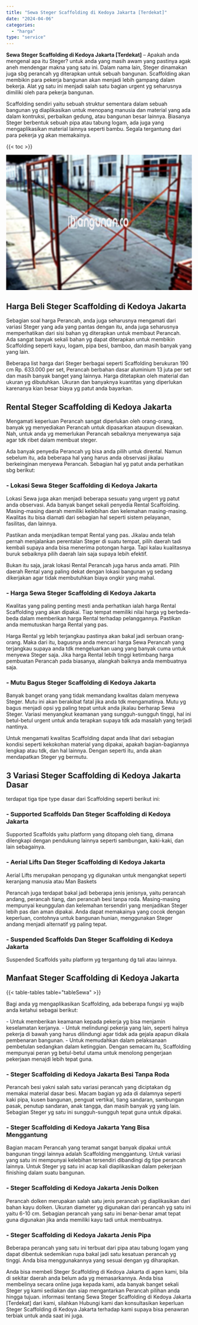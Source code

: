 ```yaml
---
title: "Sewa Steger Scaffolding di Kedoya Jakarta [Terdekat]"
date: "2024-04-06"
categories: 
  - "harga"
type: "service"
---
```


**Sewa Steger Scaffolding di Kedoya Jakarta \[Terdekat\]** – Apakah anda mengenal apa itu Steger? untuk anda yang masih awam yang pastinya agak aneh mendengar makna yang satu ini. Dalam nama lain, Steger dinamakan juga sbg perancah yg diterapkan untuk sebuah bangunan. Scaffolding akan membikin para pekerja bangunan akan menjadi lebih gampang dalam bekerja. Alat yg satu ini menjadi salah satu bagian urgent yg seharusnya dimiliki oleh para pekerja bangunan.

Scaffolding sendiri yaitu sebuah struktur sementara dalam sebuah bangunan yg diaplikasikan untuk menopang manusia dan material yang ada dalam kontruksi, perbaikan gedung, atau bangunan besar lainnya. Biasanya Steger berbentuk sebuah pipa atau tabung logam, ada juga yang mengaplikasikan material lainnya seperti bambu. Segala tergantung dari para pekerja yg akan memakainya.

{{< toc >}}

![Sewa Steger Scaffolding di Kedoya Jakarta [Terdekat]](/images/sewa-scaffolding-steger-29.png)

## Harga Beli Steger Scaffolding di Kedoya Jakarta

Sebagian soal harga Perancah, anda juga seharusnya mengamati dari variasi Steger yang ada yang pantas dengan itu, anda juga seharusnya memperhatikan dari sisi bahan yg diterapkan untuk membaut Perancah. Ada sangat banyak sekali bahan yg dapat diterapkan untuk membikin Scaffolding seperti kayu, logam, pipa besi, bamboo, dan masih banyak yang yang lain.

Beberapa list harga dari Steger berbagai seperti Scaffolding berukuran 190 cm Rp. 633.000 per set, Perancah berbahan dasar aluminium 13 juta per set dan masih banyak banget yang lainnya. Harga ditetapkan oleh material dan ukuran yg dibutuhkan. Ukuran dan banyaknya kuantitas yang diperlukan karenanya kian besar biaya yg patut anda bayarkan.

## Rental Steger Scaffolding di Kedoya Jakarta

Mengamati keperluan Perancah sangat diperlukan oleh orang-orang, banyak yg menyediakan Perancah untuk dipasarkan ataupun disewakan. Nah, untuk anda yg memerlukan Perancah sebaiknya menyewanya saja agar tdk ribet dalam membuat steger.

Ada banyak penyedia Perancah yg bisa anda pilih untuk dirental. Namun sebelum itu, ada beberapa hal yang harus anda observasi jikalau berkeinginan menyewa Perancah. Sebagian hal yg patut anda perhatikan sbg berikut:

### \- Lokasi Sewa Steger Scaffolding di Kedoya Jakarta

Lokasi Sewa juga akan menjadi beberapa sesuatu yang urgent yg patut anda observasi. Ada banyak banget sekali penyedia Rental Scaffolding. Masing-masing daerah memiliki kelebihan dan kelemahan masing-masing. Kwalitas itu bisa diamati dari sebagian hal seperti sistem pelayanan, fasilitas, dan lainnya.

Pastikan anda menjadikan tempat Rental yang pas. Jikalau anda telah pernah menjalankan perentalan Steger di suatu tempat, pilih daerah tadi kembali supaya anda bisa menerima potongan harga. Tapi kalau kualitasnya buruk sebaiknya pilih daerah lain saja supaya lebih efektif.

Bukan itu saja, jarak lokasi Rental Perancah juga harus anda amati. Pilih daerah Rental yang paling dekat dengan lokasi bangunan yg sedang dikerjakan agar tidak membutuhkan biaya ongkir yang mahal.

### \- Harga Sewa Steger Scaffolding di Kedoya Jakarta

Kwalitas yang paling penting mesti anda perhatikan ialah harga Rental Scaffolding yang akan dipakai. Tiap tempat memiliki nilai harga yg berbeda-beda dalam memberikan harga Rental terhadap pelanggannya. Pastikan anda memutuskan harga Rental yang pas.

Harga Rental yg lebih terjangkau pastinya akan bakal jadi serbuan orang-orang. Maka dari itu, bagusnya anda mencari harga Sewa Perancah yang terjangkau supaya anda tdk mengeluarkan uang yang banyak cuma untuk menyewa Steger saja. Jika harga Rental lebih tinggi ketimbang harga pembuatan Perancah pada biasanya, alangkah baiknya anda membuatnya saja.

### \- Mutu Bagus Steger Scaffolding di Kedoya Jakarta

Banyak banget orang yang tidak memandang kwalitas dalam menyewa Steger. Mutu ini akan berakibat fatal jika anda tdk mengamatinya. Mutu yg bagus menjadi opsi yg paling tepat untuk anda jikalau berharap Sewa Steger. Variasi menyangkut keamanan yang sungguh-sungguh tinggi, hal ini betul-betul urgent untuk anda terapkan supaya tdk ada masalah yang terjadi nantinya.

Untuk mengamati kwalitas Scaffolding dapat anda lihat dari sebagian kondisi seperti kekokohan material yang dipakai, apakah bagian-bagiannya lengkap atau tdk, dan hal lainnya. Dengan seperti itu, anda akan mendapatkan Steger yg bermutu.

## 3 Variasi Steger Scaffolding di Kedoya Jakarta Dasar

terdapat tiga tipe type dasar dari Scaffolding seperti berikut ini:

### \- Supported Scaffolds Dan Steger Scaffolding di Kedoya Jakarta

Supported Scaffolds yaitu platform yang ditopang oleh tiang, dimana dilengkapi dengan pendukung lainnya seperti sambungan, kaki-kaki, dan lain sebagainya.

### \- Aerial Lifts Dan Steger Scaffolding di Kedoya Jakarta

Aerial Lifts merupakan penopang yg digunakan untuk mengangkat seperti keranjang manusia atau Man Baskets

Perancah juga terdapat bakal jadi beberapa jenis jenisnya, yaitu perancah andang, perancah tiang, dan perancah besi tanpa roda. Masing-masing mempunyai keunggulan dan kelemahan tersendiri yang menjadikan Steger lebih pas dan aman dipakai. Anda dapat memakainya yang cocok dengan keperluan, contohnya untuk bangunan hunian, menggunakan Steger andang menjadi alternatif yg paling tepat.

### \- Suspended Scaffolds Dan Steger Scaffolding di Kedoya Jakarta

Suspended Scaffolds yaitu platform yg tergantung dg tali atau lainnya.

## Manfaat Steger Scaffolding di Kedoya Jakarta

{{< table-tables table="tableSewa" >}}

Bagi anda yg mengaplikasikan Scaffolding, ada beberapa fungsi yg wajib anda ketahui sebagai berikut:

\- Untuk memberikan keamanan kepada pekerja yg bisa menjamin keselamatan kerjanya. - Untuk melindungi pekerja yang lain, seperti halnya pekerja di bawah yang harus dilindungi agar tidak ada gejala apapun dikala pembenaran bangunan. - Untuk memudahkan dalam pelaksanaan pembetulan sedangkan dalam ketinggian. Dengan semacam itu, Scaffolding mempunyai peran yg betul-betul utama untuk menolong pengerjaan pekerjaan menajdi lebih tepat guna.

### \- Steger Scaffolding di Kedoya Jakarta Besi Tanpa Roda

Perancah besi yakni salah satu variasi perancah yang diciptakan dg memakai material dasar besi. Macam bagian yg ada di dalamnya seperti kaki pipa, kusen bangunan, penguat vertikal, tiang sandaran, sambungan pasak, penutup sandaran, anak tangga, dan masih banyak yg yang lain. Sebagian Steger yg satu ini sungguh-sungguh tepat guna untuk dipakai.

### \- Steger Scaffolding di Kedoya Jakarta Yang Bisa Menggantung

Bagian macam Perancah yang teramat sangat banyak dipakai untuk bangunan tinggi lainnya adalah Scaffolding menggantung. Untuk variasi yang satu ini mempunyai kelebihan tersendiri dibandingi dg tipe perancah lainnya. Untuk Steger yg satu ini acap kali diaplikasikan dalam pekerjaan finishing dalam suatu bangunan.

### \- Steger Scaffolding di Kedoya Jakarta Jenis Dolken

Perancah dolken merupakan salah satu jenis perancah yg diaplikasikan dari bahan kayu dolken. Ukuran diameter yg digunakan dari perancah yg satu ini yaitu 6-10 cm. Sebagian perancah yang satu ini benar-benar amat tepat guna digunakan jika anda memiliki kayu tadi untuk membuatnya.

### \- Steger Scaffolding di Kedoya Jakarta Jenis Pipa

Beberapa perancah yang satu ini terbuat dari pipa atau tabung logam yang dapat dibentuk sedemikian rupa bakal jadi satu kesatuan perancah yg tinggi. Anda bisa menggunakannya yang sesuai dengan yg diharapkan.

Anda bisa membeli Steger Scaffolding di Kedoya Jakarta di agen kami, bila di sekitar daerah anda belum ada yg memasarkannya. Anda bisa membelinya secara online juga kepada kami, ada banyak banget sekali Steger yg kami sediakan dan siap mengantarkan Perancah pilihan anda hingga tujuan. informasi tentang Sewa Steger Scaffolding di Kedoya Jakarta \[Terdekat\] dari kami, silahkan Hubungi kami dan konsultasikan keperluan Steger Scaffolding di Kedoya Jakarta terhadap kami supaya bisa penawran terbiak untuk anda saat ini juga.
